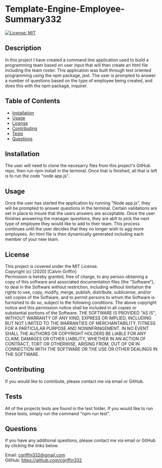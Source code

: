# Template-Engine-Employee-Summary332
[![License: MIT](https://img.shields.io/badge/License-MIT-yellow.svg)](https://opensource.org/licenses/MIT)

## Description

In this project I have created a command line application used to build a programming team based on user input that will then create an html file including the team roster. This application was built through test oriented programming using the npm package, jest. The user is prompted to answer a number of questions based on the type of employee being created, and does this with the npm package, inquirer. 

## Table of Contents

* [Installation](#installation)
* [Usage](#usage)
* [License](#license)
* [Contributing](#Contributing)
* [Tests](#tests)
* [Questions](#questions)

## Installation

The user will need to clone the necesarry files from this project's GitHub repo, then run npm install in the terminal. Once that is finished, all that is left is to run the code "node app.js".

## Usage

Once the user has started the application by running "Node app.js", they will be prompted to answer questions in the terminal. Certain validations are set in place to insure that the users answers are acceptable. Once the user finishes answering the manager questions, they are ablt to pick the next type of employee they would like to add to their team. This process continues until the user decides that they no longer wish to agg more employees. An html file is then dynamically generated including each member of your new team.

## License

This project is covered under the MIT License. <br />
Copyright (c) [2020] [Calvin Griffin] <br />
Permission is hereby granted, free of charge, to any person obtaining a copy of this software and associated documentation files (the "Software"), to deal in the Software without restriction, including without limitation the rights to use, copy, modify, merge, publish, distribute, sublicense, and/or sell copies of the Software, and to permit persons to whom the Software is furnished to do so, subject to the following conditions:
The above copyright notice and this permission notice shall be included in all copies or substantial portions of the Software.
THE SOFTWARE IS PROVIDED "AS IS", WITHOUT WARRANTY OF ANY KIND, EXPRESS OR IMPLIED, INCLUDING BUT NOT LIMITED TO THE WARRANTIES OF MERCHANTABILITY, FITNESS FOR A PARTICULAR PURPOSE AND NONINFRINGEMENT. IN NO EVENT SHALL THE AUTHORS OR COPYRIGHT HOLDERS BE LIABLE FOR ANY CLAIM, DAMAGES OR OTHER LIABILITY, WHETHER IN AN ACTION OF CONTRACT, TORT OR OTHERWISE, ARISING FROM, OUT OF OR IN CONNECTION WITH THE SOFTWARE OR THE USE OR OTHER DEALINGS IN THE SOFTWARE.

## Contributing

If you would like to contribute, please contact me via email or GitHub.

## Tests

All of the projects tests are found in the test folder. If you would like to run these tests, simply run the command "npm run test".

## Questions

If you have any additional questions, please contact me via email or GitHub by clicking the links below.

Email: cgriffin332@gmail.com <br />
GitHub: https://github.com/cgriffin332

